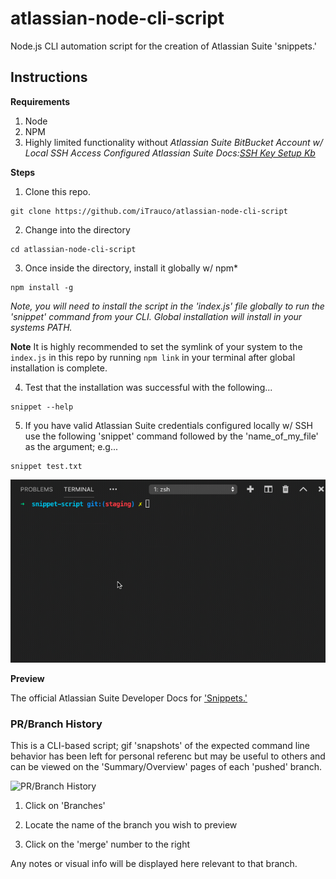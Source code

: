 # atlassian-node-cli-script

Node.js CLI automation script for the creation of Atlassian Suite 'snippets.'

## Instructions

**Requirements**
1. Node 
2. NPM 
3. Highly limited functionality without *Atlassian Suite BitBucket Account w/ Local SSH Access Configured*
*Atlassian Suite Docs:[SSH Key Setup Kb](https://confluence.atlassian.com/bitbucket/set-up-an-ssh-key-728138079.html)*

**Steps**

1. Clone this repo. 
```
git clone https://github.com/iTrauco/atlassian-node-cli-script
```
2. Change into the directory
```
cd atlassian-node-cli-script
```
3. Once inside the directory, install it globally w/ npm*
```
npm install -g
```
*Note, you will need to install the script in the 'index.js' file globally to run the 'snippet' command from your CLI. Global installation will install in your systems PATH.*

**Note** It is highly recommended to set the symlink of your system to the `index.js` in this repo by running `npm link` in your terminal after global installation is complete.

4. Test that the installation was successful with the following... 
```
snippet --help
```
5. If you have valid Atlassian Suite credentials configured locally w/ SSH use the following 'snippet' command followed by the 'name_of_my_file' as the argument; e.g... 
```
snippet test.txt
```

![Demo](https://github.com/iTrauco/atlassian-node-cli-script/blob/staging/assets/script-demo.gif)

**Preview**

The official Atlassian Suite Developer Docs for ['Snippets.'](https://developer.atlassian.com/bitbucket/api/2/reference/resource/snippets)

### PR/Branch History

This is a CLI-based script; gif 'snapshots' of the expected command line behavior has been left for personal referenc  but may be useful to others and can be viewed on the 'Summary/Overview' pages of each 'pushed' branch. 

![PR/Branch History](https://github.com/iTrauco/node-cli-script/blob/master/assets/2019-07-30%2020.27.33.gif)

1. Click on 'Branches' 

2. Locate the name of the branch you wish to preview

3. Click on the 'merge' number to the right

Any notes or visual info will be displayed here relevant to that branch. 
